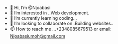 - 👋 Hi, I’m @Njoabasi
- 👀 I’m interested in ..Web development.
- 🌱 I’m currently learning coding...
- 💞️ I’m looking to collaborate on .Building websites..
- 📫 How to reach me ...+2348085679513 or email: Njoabasiumoh@gmail.com

<!---
Njoabasi/Njoabasi is a ✨ special ✨ repository because its `README.md` (this file) appears on your GitHub profile.
You can click the Preview link to take a look at your changes.
--->
